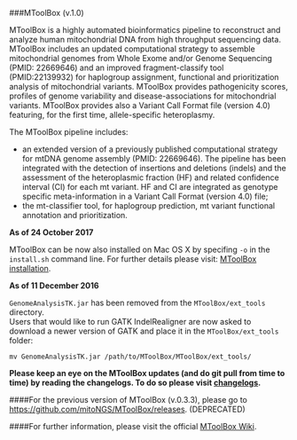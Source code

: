 ###MToolBox (v.1.0)

MToolBox is a highly automated bioinformatics pipeline to reconstruct and analyze human mitochondrial DNA from high throughput sequencing data. MToolBox includes an updated computational strategy to assemble mitochondrial genomes from Whole Exome and/or Genome Sequencing (PMID: 22669646) and an improved fragment-classify tool (PMID:22139932) for haplogroup assignment, functional and prioritization analysis of mitochondrial variants. MToolBox provides pathogenicity scores, profiles of genome variability and disease-associations for mitochondrial variants. MToolBox provides also a Variant Call Format file (version 4.0) featuring, for the first time, allele-specific heteroplasmy.  
  
The MToolBox pipeline includes:

- an extended version of a previously published computational strategy for mtDNA genome assembly (PMID: 22669646). The pipeline has been integrated with the detection of insertions and deletions (indels) and the assessment of the heteroplasmic fraction (HF) and related confidence interval (CI) for each mt variant. HF and CI are integrated as genotype specific meta-information in a Variant Call Format (version 4.0) file;
- the mt-classifier tool, for haplogroup prediction, mt variant functional annotation and prioritization.

**As of 24 October 2017**

MToolBox can be now also installed on Mac OS X by specifing `-o` in the `install.sh` command line. For further details please visit:
[MToolBox installation](https://github.com/mitoNGS/MToolBox/wiki/Installation). 


**As of 11 December 2016**

`GenomeAnalysisTK.jar` has been removed from the `MToolBox/ext_tools` directory.  
Users that would like to run GATK IndelRealigner are now asked to download a newer version of GATK and place it in the
`MToolBox/ext_tools` folder:

```
mv GenomeAnalysisTK.jar /path/to/MToolBox/MToolBox/ext_tools/
```

**Please keep an eye on the MToolBox updates (and do git pull from time to time) by reading the changelogs. To do so please visit [changelogs](https://github.com/mitoNGS/MToolBox/blob/master/changelog.md).**

####For the previous version of MToolBox (v.0.3.3), please go to https://github.com/mitoNGS/MToolBox/releases. (DEPRECATED)

####For further information, please visit the official [MToolBox Wiki](https://github.com/mitoNGS/MToolBox/wiki).

